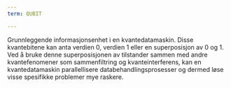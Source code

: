 ```yaml
---
term: QUBIT

---
```

Grunnleggende informasjonsenhet i en kvantedatamaskin. Disse kvantebitene kan anta verdien 0, verdien 1 eller en superposisjon av 0 og 1. Ved å bruke denne superposisjonen av tilstander sammen med andre kvantefenomener som sammenfiltring og kvanteinterferens, kan en kvantedatamaskin parallellisere databehandlingsprosesser og dermed løse visse spesifikke problemer mye raskere.